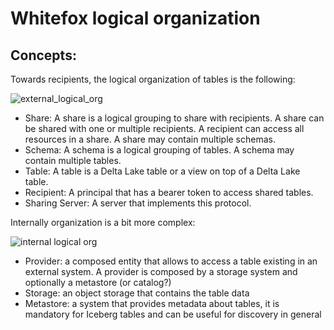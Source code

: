 # Whitefox logical organization

## Concepts:

Towards recipients, the logical organization of tables is the following:

![external_logical_org](/img/architecture/external_logical_org.drawio.png)

- Share: A share is a logical grouping to share with recipients. A share can be shared with one or multiple recipients. A recipient can access all resources in a share. A share may contain multiple schemas.
- Schema: A schema is a logical grouping of tables. A schema may contain multiple tables.
- Table: A table is a Delta Lake table or a view on top of a Delta Lake table.
- Recipient: A principal that has a bearer token to access shared tables.
- Sharing Server: A server that implements this protocol.

Internally organization is a bit more complex: 

![internal logical org](/img/architecture/internal_logical_org.drawio.png)

- Provider: a composed entity that allows to access a table existing in an external system. A provider is composed by a storage system and optionally a metastore (or catalog?)
- Storage: an object storage that contains the table data
- Metastore: a system that provides metadata about tables, it is mandatory for Iceberg tables and can be useful for discovery in general
